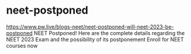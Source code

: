 # neet-postponed
https://www.pw.live/blogs-neet/neet-postponed-will-neet-2023-be-postponed NEET Postponed! Here are the complete details regarding the NEET 2023 Exam and the possibility of its postponement Enroll for NEET courses now
